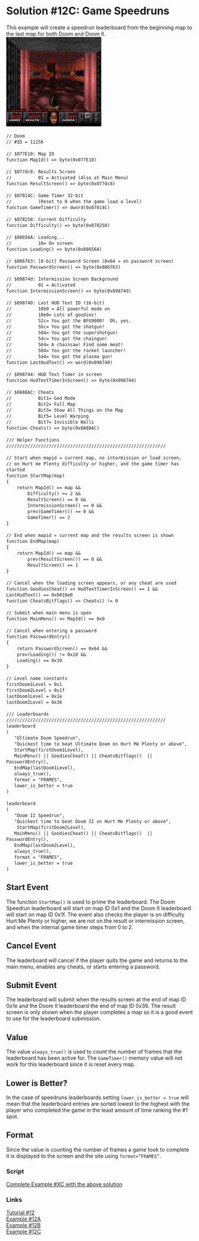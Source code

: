 # Solution #12C: Game Speedruns
This example will create a speedrun leaderboard from the beginning map to the last map for both Doom and Doom II.<br>
![Finishing a Map in Doom](Doom_Exit.png)<br>
```
// Doom
// #ID = 11256

// $077E10: Map ID
function MapId() => byte(0x077E10)

// $077dc8: Results Screen
//          01 = Activated (Also at Main Menu)
function ResultScreen() => byte(0x077dc8)

// $07814C: Game Timer 32-bit
//          (Reset to 0 when the game load a level)
function GameTimer() => dword(0x07814C)

// $078258: Current Difficulty
function Difficulty() => byte(0x078258)

// $08656A: Loading...
//          10= On screen
function Loading() => byte(0x08656A)

// $086763: [8-bit] Password Screen (0x64 = on password screen)
function PasswordScreen() => byte(0x086763)

// $09874d: Intermission Screen Background
//          01 = Activated
function IntermissionScreen() => byte(0x09874d)

// $098740: Last HUD Text ID (16-bit)
//          10b0 = All powerful mode on
//          10e0= Lots of goodies!
//          52c= You got the BFG9000!  Oh, yes.
//          5bc= You got the shotgun!
//          5d4= You got the supershotgun!
//          54c= You got the chaingun!
//          564= A chainsaw! Find some meat!
//          584= You got the rocket launcher!
//          5a4= You got the plasma gun!
function LastHudText() => word(0x098740)

// $098744: HUD Text Timer in screen
function HudTextTimerInScreen() => byte(0x098744)

// $0A88AC: Cheats
//          Bit1= God Mode
//          Bit2= Full Map
//          Bit3= Show All Things on the Map
//          Bit5= Level Warping
//          Bit7= Invisible Walls
function Cheats() => byte(0x0A88AC)

/// Helper Functions ////////////////////////////////////////////////////////////

// Start when mapid = current map, no intermission or load screen, 
// on Hurt me Plenty difficulty or higher, and the game timer has started
function StartMap(map)
{
    return MapId() == map &&
        Difficulty() >= 2 &&
        ResultScreen() == 0 &&
        IntermissionScreen() == 0 &&
        prev(GameTimer()) == 0 && 
        GameTimer() == 2
}

// End when mapid = current map and the results screen is shown
function EndMap(map)
{
    return MapId() == map &&
        prev(ResultScreen()) == 0 && 
        ResultScreen() == 1
}

// Cancel when the loading screen appears, or any cheat are used
function GoodiesCheat() => HudTextTimerInScreen() == 1 && LastHudText() == 0x0010e0
function CheatsBitflags() => Cheats() != 0

// Submit when main menu is open
function MainMenu() => MapId() == 0x0

// Cancel when entering a password
function PasswordEntry()
{
    return PasswordScreen() == 0x64 && 
    prev(Loading()) != 0x10 && 
    Loading() == 0x10
}

// Level name constants
firstDoom1Level = 0x1
firstDoom2Level = 0x1f 
lastDoom1Level = 0x1e 
lastDoom2Level = 0x36

/// Leaderboards ////////////////////////////////////////////////////////////
leaderboard
(
   "Ultimate Doom Speedrun",
   "Quickest time to beat Ultimate Doom on Hurt Me Plenty or above",
   StartMap(firstDoom1Level),
   MainMenu() || GoodiesCheat() || CheatsBitflags()  || PasswordEntry(),
   EndMap(lastDoom1Level),
   always_true(),
   format = "FRAMES",
   lower_is_better = true
)

leaderboard
(
   "Doom II Speedrun",
   "Quickest time to beat Doom II on Hurt Me Plenty or above",
    StartMap(firstDoom2Level),
   MainMenu() || GoodiesCheat() || CheatsBitflags()  || PasswordEntry(),
   EndMap(lastDoom2Level),
   always_true(),
   format = "FRAMES",
   lower_is_better = true
)
```
## Start Event
The function ```StartMap()``` is used to prime the leaderboard.  The Doom Speedrun leaderboard will start on map ID 0x1 and the Doom II leaderboard will start on map ID 0x1f.  The event also checks the player is on difficulty Hurt Me Plenty or higher, we are not on the result or intermission screen, and when the internal game timer steps from 0 to 2.
## Cancel Event
The leaderboard will cancel if the player quits the game and returns to the main menu, enables any cheats, or starts entering a password.
## Submit Event
The leaderboard will submit when the results screen at the end of map ID 0x1e and the Doom II leaderboard the end of map ID 0x36.  The result screen is only shown when the player completes a map so it is a good event to use for the leaderboard submission.
## Value 
The value ```always_true()``` is used to count the number of frames that the leaderboard has been active for.  The ```GameTimer()``` memory value will not work for this leaderboard since it is reset every map.
## Lower is Better?
In the case of speedruns leaderboards setting ```lower_is_better = true``` will mean that the leaderboard entries are sorted lowest to the highest with the player who completed the game in the least amount of time ranking the #1 spot.
## Format
Since the value is counting the number of frames a game took to complete it is displayed to the screen and the site using ```format=”FRAMES”```.

### Script
[Complete Example #XC with the above solution](Example_12C.rascript)<br>
### Links
[Tutorial #12](../readme.md)<br>
[Example #12A](../Example_12A.md)<br>
[Example #12B](../Example_12B.md)<br>
[Example #12C](../Example_12C.md)